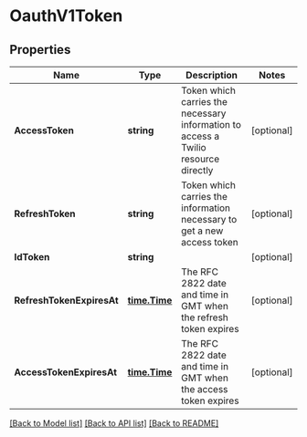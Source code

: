 # OauthV1Token

## Properties

Name | Type | Description | Notes
------------ | ------------- | ------------- | -------------
**AccessToken** | **string** | Token which carries the necessary information to access a Twilio resource directly |[optional] 
**RefreshToken** | **string** | Token which carries the information necessary to get a new access token |[optional] 
**IdToken** | **string** |  |[optional] 
**RefreshTokenExpiresAt** | [**time.Time**](time.Time.md) | The RFC 2822 date and time in GMT when the refresh token expires |[optional] 
**AccessTokenExpiresAt** | [**time.Time**](time.Time.md) | The RFC 2822 date and time in GMT when the access token expires |[optional] 

[[Back to Model list]](../README.md#documentation-for-models) [[Back to API list]](../README.md#documentation-for-api-endpoints) [[Back to README]](../README.md)


